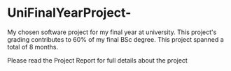 # UniFinalYearProject-
My chosen software project for my final year at university. This project's grading contributes to 60% of my final BSc degree. This project spanned a total of 8 months.

Please read the Project Report for full details about the project
